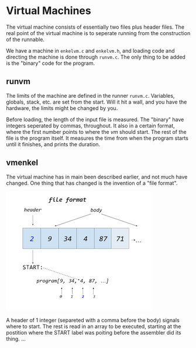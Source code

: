 # Virtual Machines

The virtual machine consists of essentially two files plus header files. The real point
of the virtual machine is to seperate running from the construction of the runnable.

We have a machine in `enkelvm.c` and `enkelvm.h`, and loading code and directing
the machine is done through `runvm.c`. The only thing to be added is the "binary" code
for the program.

## runvm

The limits of the machine are defined in the runner `runvm.c`. Variables, globals, 
stack, etc. are set from the start. Will it hit a wall, and you have the hardware,
the limits might be changed by you.

Before loading, the length of the input file is measured. The "binary" have integers
seperated by commas, throughout. It also in a certain format, where the first number
points to where the *vm* should start. The rest of the file is the program itself.
It measures the time from when the program starts until it finishes, and prints the
duration.

## vmenkel

The virtual machine has in main been described earlier, and not much have changed.
One thing that has changed is the invention of a "file format".

![File format for enkel/0](/assets/images/fileformat.png)

A header of 1 integer (separeted with a comma before the body) signals where to start.
The rest is read in an array to be executed, starting at the postition where the START
label was poiting before the assembler did its thing.
...
